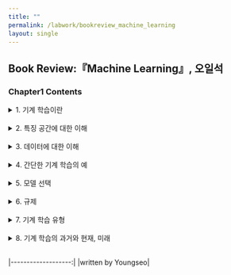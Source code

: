 ```yaml
---
title: ""
permalink: /labwork/bookreview_machine_learning
layout: single
---
```

## Book Review:『Machine Learning』, 오일석  

### Chapter1 Contents  
<details><summary>1. 기계 학습이란</summary>  

### Chapter1.1 기계 학습이란  
- 학습의 정의  

![학습이란](/_pages/images/chap01_02/image1.png)  
> 키워드는 '경험'  

- 현대적 정의의 기계 학습  

![기계 학습의 정의_1](/_pages/images/chap01_02/image2.png)
![기계 학습의 정의_2](/_pages/images/chap01_02/image3.png)  
> 키워드는 경험(= 데이터)과 성능 개선  

- 지식 기반 접근 방식에서 데이터 중심 접근 방식으로의 변화  

![지식 기반의 한계](/_pages/images/chap01_02/image5.png)  
> <center>단추를 '가운데 구멍이 몇 개 있는 물체'라고 규정하면 많은 문제가 발생한다. <br>즉 단추가 아닌 물건이 단추가 되고 단추가 단추가 아닌 물건이 된다. <br> *사람은 변화가 심한 장면을 아주 쉽게 인식하지만, 왜 그렇게 인식하는지 서술하지 못함*</center>  

- 목표치의 데이터 유형에 따른 기계 학습 - 회귀와 분류(Regression and Classification)
> 회귀는 목표치가 실수형(또는 연속형), 분류는 범주형(또는 이산형)  
![회귀의 예시](/_pages/images/chap01_02/image7.png)  
> 위 예제는 회귀 문제  

- 기계 학습이란  
> 가장 정확하게 예측할 수 있는 최적의 매개변수 값을 찾는 작업  
처음에는 임의의 값에서 시작한 후 점점 성능을 개선하여 최적의 값에 도달하는 것  

- 기계 학습의 궁극적인 목표  
> 훈련 집합에 없는 새로운 샘플(테스트 집합)에 대한 오류를 최소화  
일반화(Generalization) 능력: 테스트 집합에 대한 높은 성능  

![사람의 학습과 기계 학습의 비교](/_pages/images/chap01_02/image11.png)  

</details><br>  

<details><summary>2. 특징 공간에 대한 이해</summary>  

### Chapter1.2 특징 공간에 대한 이해  

![1차원 특징 공간과 2차원 특징 공간](/_pages/images/chap01_02/image12.png)
> 특징 벡터 표기: x = (x<sub>1</sub>, x<sub>2</sub>)<sup>T</sup><br><br>


![다차원 특징 공간](/_pages/images/chap01_02/image13.png)  
> 다양한 데이터 셋  

- d차원 데이터
> 특징 벡터 표기: x = (x<sub>1</sub>, x<sub>2</sub>, … , x<sub>d</sub>)<sup>T</sup>  

- d차원 데이터를 위한 학습 모델  
> 직선 모델: 매개변수 수 = d + 1<br>
y = w<sub>1</sub>x<sub>1</sub> + w<sub>2</sub>x<sub>2</sub> + ... + w<sub>d</sub>x<sub>d</sub> + b  

> d차 곡선 모델: 매개변수 수 = d<sup>2</sup> + d + 1  

- 초기 기계 학습 알고리즘은 XOR 문제를 해결하지 못함
![선형분리 불가능](/_pages/images/chap01_02/image16.png)
> 선형 분리 불가능한 원래 특징 공간(왼쪽)과 변환된 새로운 특징 공간(오른쪽)  

- 차원의 저주
> 차원이 높아짐에 따라 데이터 연산 속도가 기하 급수적으로 증가함  

</details><br>  

<details><summary>3. 데이터에 대한 이해</summary>

### Chapter1.3 데이터에 대한 이해  

- 기계 학습  
> 기계 학습이 푸는 문제는 훨씬 복잡함  
단순한 수학 공식으로는 표현 불가능함  
자동으로 모델을 찾아내는 과정이 필수  

- 실제 기계 학습 문제에서는 데이터 생성 과정을 알 수 없음  
> 단지 주어진 훈련 집합 X, Y로 예측 모델 또는 생성 모델을 근사 추정할 수 있을 뿐  

- 데이터베이스의 왜소한 크기  
> MNIST 데이터는 이론적으로 2<sup>784</sup>가지의 샘플 수를 가지지만 실제로는 약 6만 개 정도이다  

![왜소한 데이터베이스](/_pages/images/chap01_02/image24.png)  
> 방대한 공간에서 실제 데이터가 발생하는 곳은 매우 작지만 ![확률0](/_pages/images/chap01_02/image25.png)와 같은 샘플의 발생 확률은 거의 0이다  

- 4차원 이상의 초공간은 한 번에 가시화 불가능함  
> 2개 씩 조합하여 여러 개의 그래프를 그림  

![가시화방법](/_pages/images/chap01_02/image30.png)  

</details><br>  

<details><summary>4. 간단한 기계 학습의 예</summary>

### Chapter1.4 간단한 기계 학습의 예  

- 선형 회귀 문제
> 두 개의 매개변수 Θ = (𝑤, 𝑏)<sup>T</sup>: y = wx + b  

![선형 회귀](/_pages/images/chap01_02/image7.png)  
- 목적 함수(objective function) 또는 비용 함수(cost function)  
![MSE](/_pages/images/chap01_02/image31.png)
> 위 식을 평균 제곱 오차(MSE)라고 부름  
- 기계 학습이 할 일을 공식화하면   
![공식화](/_pages/images/chap01_02/image38.png)  

- 알고리즘 형식으로 쓰면  
![알고리즘](/_pages/images/chap01_02/image39.png)  

- 조금 더 현실적인 상황  
> 실제 세계는 선형이 아니며 잡음이 섞임, 즉 비선형 모델이 필요
![비선형모델](/_pages/images/chap01_02/image40.png)  

</details><br>  

<details><summary>5. 모델 선택</summary>

### Chapter1.5 모델 선택  

- 과소 적합과 과대 적합(과잉 적합)  
![과소적합 과대적합](/_pages/images/chap01_02/image41.png)  
> 과소 적합: 훈련 집합과 테스트 집합 모두 낮은 성능  
과대 적합: 훈련 집합에선 거의 완벽한 예측, 테스트 집합에선 낮은 성능  

- 훈련 집합을 여러 번 수집하자  
![2차와 12차 비교](/_pages/images/chap01_02/image43.png)  
> 2차는 편향이 크지만(매번 큰 오차) / 분산이 낮음(비슷한 모델)  
12차는 편향이 작지만(매번 작은 오차) / 분산이 높음(크게 다른 모델)  

**<center>분산과 편향은 트레이드 오프 관계</center>**  

- 기계 학습의 목표  
![기계학습의 목표](/_pages/images/chap01_02/image44.png)  
> 낮은 편향과 낮은 분산을 가진 모델 제작이 목표, 즉 왼쪽 아래의 상황

**<center>하지만 분산과 편향은 트레이드 오프 관계이기에 편향의 희생을 최소로 하며 분산을 최대로 낮추는 전략이 필요</center>**  


- 검증 집합을 이용한 모델 선택  
![검증작업](/_pages/images/chap01_02/image45.png)  

- 교차 검증  
![교차검증](/_pages/images/chap01_02/image46.png)  
> 훈련 집합을 등분하여 학습과 평가 과정을 여러 번 반복한 후 평균을 사용  

- 부트스트랩(bootstrap)  
![부트스트랩](/_pages/images/chap01_02/image47.png)  
> 난수를 이용한 샘플링 반복

- 현실에서는 경험으로 큰 틀을 선택함  
> 이미지 처리를 하려고 할 때, 이미지 분석에 뛰어난 성능을 보이는 CNN 모델을 사용하기로 결정  

- 현대 기계 학습의 전략
> 용량이 충분히 큰 모델을 선택한 후 여러가지 규제(regularization) 기법을 적용함  

</details><br>  

<details><summary>6. 규제</summary>

### Chapter1.6 규제  
- 데이터를 더 많이 수집하면 일반화 능력이 향상됨  
![일반화 향상](/_pages/images/chap01_02/image49.png)  

- 데이터 수집은 많은 비용을 요구하므로 인위적으로 데이터를 확대해야 함  
![데이터 확대](/_pages/images/chap01_02/image50.png)  
> 데이터를 회전하거나 와핑함, 이때 부류 소속이 변하지 않게 주의해야 함  

- 가중치 감쇠  
![가중치](/_pages/images/chap01_02/image53.png)
> 그림 (a)에 다음과 같은 개선된 목적함수를 이용하여 가중치를 작게 조절  
![개선된 목적함수](/_pages/images/chap01_02/image52.png)  

***  

![개선전](/_pages/images/chap01_02/image51.png)  
> 개선 전 그림 (a)의 곡선  

![개선후](/_pages/images/chap01_02/image54.png)  
> 개선 후 그림 (b)의 곡선  
- L1(Lasso)과 L2(Ridge) 규제  
![L1과L2](/_pages/images/chap01_02/image59.png)  
> **<center>L1과 L2에서 알아둬야 할 점은 바로 L1은 맨해튼 거리를, L2는 유클리디안 거리를 사용한다는 것이다</center>**  

</details><br>  

<details><summary>7. 기계 학습 유형</summary>

### Chapter1.7 기계 학습 유형  
- 지도 학습  
> X와 Y가 모두 주어진 상황, 회귀와 분류 문제로 구분  
- 비지도 학습  
> X는 주어졌지만 Y는 주어지지 않은 상황, 군집화와 연관 분석 및 이상 탐지로 구분  
- 강화 학습  
> 지도 학습과 다른 형태의 목푯값이 주어짐, 주로 게임 산업 분야에서 쓰임  
- 준지도 학습  
> 일부는 X와 Y를 모두 가지고 나머지는 X만 가진 상황, 즉 지도 학습과 비지도 학습의 중간 단계  

***  
- 온라인 학습  
> 실시간으로 정보를 수집  
- 오프라인 학습  
> 주어진 데이터로 학습  

***  
- 결정론적 학습  
> 같은 데이터로 다시 학습하면 같은 모델이 만들어 짐  
- 스토캐스틱 학습  
> 학습 과정에서 난수를 사용하므로 같은 데이터로 다시 학습하여도 다른 모델이 만들어 짐  

***  
- 분별 모델  
> 부류 예측에만 관심, 즉 P(y\|x)의 추정에 관심  
- 생성 모델  
> P(x) 또는 P(x\|y)를 추정, 따라서 새로운 샘플을 '생성'할 수 있음  

</details><br>  

<details><summary>8. 기계 학습의 과거와 현재, 미래</summary>  

### Chapter1.8 기계 학습의 과거와 현재, 미래  

![기계학습역사](/_pages/images/chap01_02/image60.png)
![기계학습역사](/_pages/images/chap01_02/image61.png)
![기계학습역사](/_pages/images/chap01_02/image62.png)  

</details><br>  

|-------------------:|
|written by Youngseo|